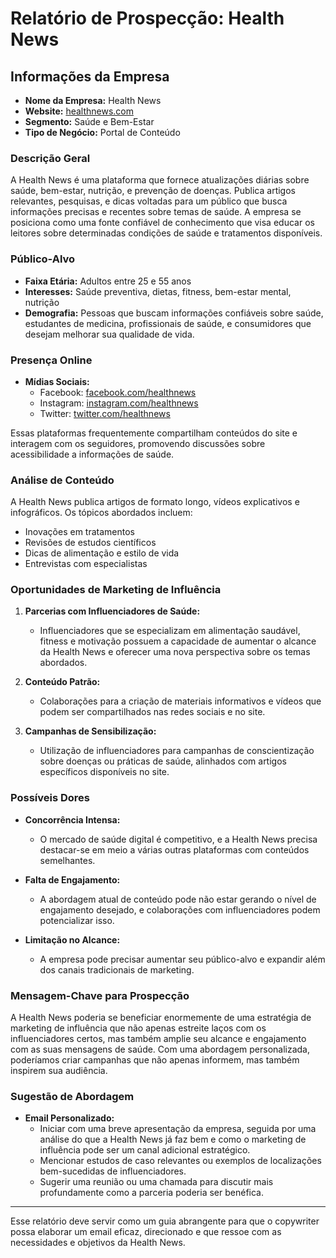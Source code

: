 # Relatório de Prospecção: Health News

## Informações da Empresa
- **Nome da Empresa:** Health News
- **Website:** [healthnews.com](http://www.healthnews.com)
- **Segmento:** Saúde e Bem-Estar
- **Tipo de Negócio:** Portal de Conteúdo

### Descrição Geral
A Health News é uma plataforma que fornece atualizações diárias sobre saúde, bem-estar, nutrição, e prevenção de doenças. Publica artigos relevantes, pesquisas, e dicas voltadas para um público que busca informações precisas e recentes sobre temas de saúde. A empresa se posiciona como uma fonte confiável de conhecimento que visa educar os leitores sobre determinadas condições de saúde e tratamentos disponíveis.

### Público-Alvo
- **Faixa Etária:** Adultos entre 25 e 55 anos
- **Interesses:** Saúde preventiva, dietas, fitness, bem-estar mental, nutrição
- **Demografia:** Pessoas que buscam informações confiáveis sobre saúde, estudantes de medicina, profissionais de saúde, e consumidores que desejam melhorar sua qualidade de vida.

### Presença Online
- **Mídias Sociais:**
  - Facebook: [facebook.com/healthnews](https://www.facebook.com/healthnews)
  - Instagram: [instagram.com/healthnews](https://www.instagram.com/healthnews)
  - Twitter: [twitter.com/healthnews](https://twitter.com/healthnews)
  
Essas plataformas frequentemente compartilham conteúdos do site e interagem com os seguidores, promovendo discussões sobre acessibilidade a informações de saúde.

### Análise de Conteúdo
A Health News publica artigos de formato longo, vídeos explicativos e infográficos. Os tópicos abordados incluem:
- Inovações em tratamentos
- Revisões de estudos científicos
- Dicas de alimentação e estilo de vida
- Entrevistas com especialistas

### Oportunidades de Marketing de Influência
1. **Parcerias com Influenciadores de Saúde:**
   - Influenciadores que se especializam em alimentação saudável, fitness e motivação possuem a capacidade de aumentar o alcance da Health News e oferecer uma nova perspectiva sobre os temas abordados.
   
2. **Conteúdo Patrão:**
   - Colaborações para a criação de materiais informativos e vídeos que podem ser compartilhados nas redes sociais e no site.

3. **Campanhas de Sensibilização:**
   - Utilização de influenciadores para campanhas de conscientização sobre doenças ou práticas de saúde, alinhados com artigos específicos disponíveis no site.

### Possíveis Dores 
- **Concorrência Intensa:**
  - O mercado de saúde digital é competitivo, e a Health News precisa destacar-se em meio a várias outras plataformas com conteúdos semelhantes.

- **Falta de Engajamento:**
  - A abordagem atual de conteúdo pode não estar gerando o nível de engajamento desejado, e colaborações com influenciadores podem potencializar isso.

- **Limitação no Alcance:**
  - A empresa pode precisar aumentar seu público-alvo e expandir além dos canais tradicionais de marketing.

### Mensagem-Chave para Prospecção
A Health News poderia se beneficiar enormemente de uma estratégia de marketing de influência que não apenas estreite laços com os influenciadores certos, mas também amplie seu alcance e engajamento com as suas mensagens de saúde. Com uma abordagem personalizada, poderíamos criar campanhas que não apenas informem, mas também inspirem sua audiência.

### Sugestão de Abordagem
- **Email Personalizado:**
  - Iniciar com uma breve apresentação da empresa, seguida por uma análise do que a Health News já faz bem e como o marketing de influência pode ser um canal adicional estratégico.
  - Mencionar estudos de caso relevantes ou exemplos de localizações bem-sucedidas de influenciadores.
  - Sugerir uma reunião ou uma chamada para discutir mais profundamente como a parceria poderia ser benéfica.

---

Esse relatório deve servir como um guia abrangente para que o copywriter possa elaborar um email eficaz, direcionado e que ressoe com as necessidades e objetivos da Health News.